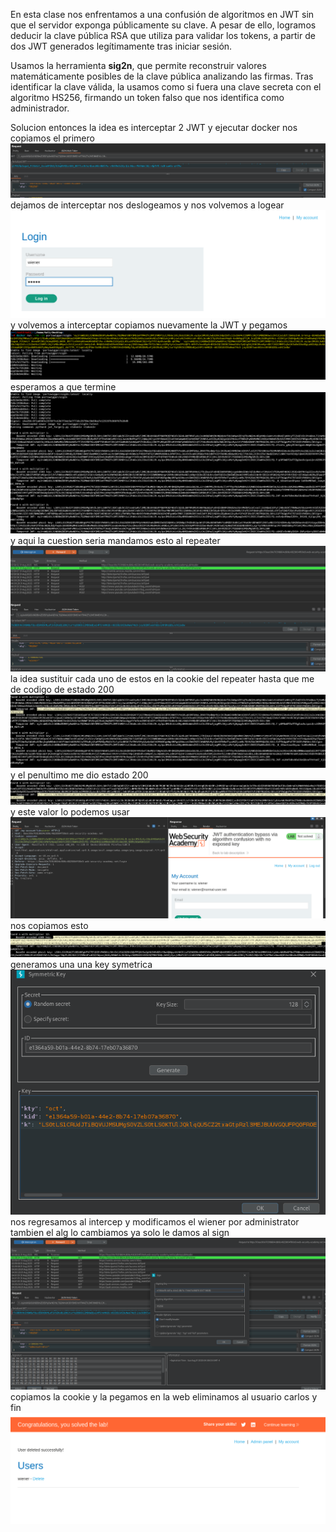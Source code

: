 En esta clase nos enfrentamos a una confusión de algoritmos en JWT sin que el servidor exponga públicamente su clave. A pesar de ello, logramos deducir la clave pública RSA que utiliza para validar los tokens, a partir de dos JWT generados legítimamente tras iniciar sesión.

Usamos la herramienta **sig2n**, que permite reconstruir valores matemáticamente posibles de la clave pública analizando las firmas. Tras identificar la clave válida, la usamos como si fuera una clave secreta con el algoritmo HS256, firmando un token falso que nos identifica como administrador.

Solucion
entonces la idea es interceptar 2 JWT y ejecutar docker
nos copiamos el primero
![Pasted_image_20250831015731.png](/Imagenes/Pasted_image_20250831015731.png)
dejamos de interceptar nos deslogeamos y nos volvemos a logear
![Pasted_image_20250831015834.png](/Imagenes/Pasted_image_20250831015834.png)
y volvemos a interceptar
copiamos nuevamente la JWT y pegamos
![Pasted_image_20250831015957.png](/Imagenes/Pasted_image_20250831015957.png)
esperamos a que termine
![Pasted_image_20250831020314.png](/Imagenes/Pasted_image_20250831020314.png)
y aqui la cuestion seria mandamos esto al repeater
![Pasted_image_20250831020405.png](/Imagenes/Pasted_image_20250831020405.png)
la idea sustituir cada uno de estos en la cookie del repeater hasta que me de codigo de estado 200
![Pasted_image_20250831020506.png](/Imagenes/Pasted_image_20250831020506.png)
y el penultimo me dio estado 200
![Pasted_image_20250831020759.png](/Imagenes/Pasted_image_20250831020759.png)
y este valor lo podemos usar
![Pasted_image_20250831020833.png](/Imagenes/Pasted_image_20250831020833.png)
nos copiamos esto
![Pasted_image_20250831020953.png](/Imagenes/Pasted_image_20250831020953.png)
generamos una una key symetrica
![Pasted_image_20250831021024.png](/Imagenes/Pasted_image_20250831021024.png)
nos regresamos al intercep y modificamos el wiener por administrator tambien el alg lo cambiamos ya solo le damos al sign
![Pasted_image_20250831021125.png](/Imagenes/Pasted_image_20250831021125.png)
copiamos la cookie y la pegamos en la web eliminamos al usuario carlos y fin
![Pasted_image_20250831021237.png](/Imagenes/Pasted_image_20250831021237.png)


